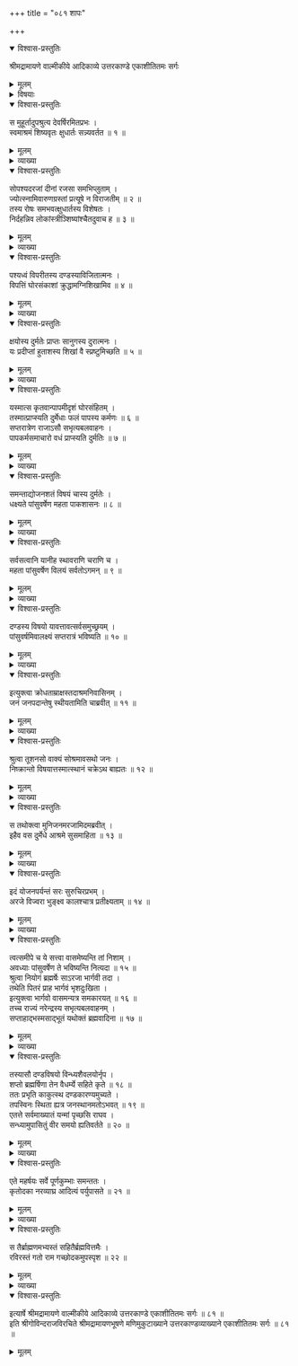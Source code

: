 +++
title = "०८१ शापः"

+++

<details open><summary>विश्वास-प्रस्तुतिः</summary>

श्रीमद्रामायणे वाल्मीकीये आदिकाव्ये उत्तरकाण्डे एकाशीतितमः सर्गः
</details>

<details><summary>मूलम्</summary>

श्रीमद्रामायणे वाल्मीकीये आदिकाव्ये उत्तरकाण्डे एकाशीतितमः सर्गः
</details>

<details><summary>विषयाः</summary>

शिष्य-मुखावगत--दण्ड-राज-कृत--स्व-सुता-धर्षण-वृत्तान्तेन शुक्रेण  
तं प्रति तदीय-देशेन  
सह भस्मी-भवन-शाप-दान-पूर्वकं  
निज-तनयां प्रति तत्रैवाश्रमे तपश्-चरण-चोदना ॥ १ ॥  
एवम् अगस्त्येन रामं प्रति श्वेतोपाख्यानकथनम् ॥ २ ॥
</details>

<details open><summary>विश्वास-प्रस्तुतिः</summary>

स मुहूर्तादुपश्रुत्य देवर्षिरमितप्रभः ।  
स्वमाश्रमं शिष्यवृतः क्षुधार्तः सन्न्यवर्तत ॥ १ ॥
</details>

<details><summary>मूलम्</summary>

स मुहूर्तादुपश्रुत्य देवर्षिरमितप्रभः ।  
स्वमाश्रमं शिष्यवृतः क्षुधार्तः सन्न्यवर्तत ॥ १ ॥
</details>

<details><summary>व्याख्या</summary>

उपश्रुत्येति । शिष्यमुखाद्वृत्तान्तमिति शेषः ॥ १ ॥
</details>

<details open><summary>विश्वास-प्रस्तुतिः</summary>

सोपश्यदरजां दीनां रजसा समभिप्लुताम् ।  
ज्योत्स्नामिवारुणग्रस्तां प्रत्यूषे न विराजतीम् ॥ २ ॥  
तस्य रोषः समभवत्क्षुधार्तस्य विशेषतः ।  
निर्दहन्निव लोकांस्त्रीञ्शिष्यांश्चैतदुवाच ह ॥ ३ ॥
</details>

<details><summary>मूलम्</summary>

सोपश्यदरजां दीनां रजसा समभिप्लुताम् ।  
ज्योत्स्नामिवारुणग्रस्तां प्रत्यूषे न विराजतीम् ॥ २ ॥  
तस्य रोषः समभवत्क्षुधार्तस्य विशेषतः ।  
निर्दहन्निव लोकांस्त्रीञ्शिष्यांश्चैतदुवाच ह ॥ ३ ॥
</details>

<details><summary>व्याख्या</summary>

प्रत्यूषे प्रातःकाले ॥ २-३ ॥
</details>

<details open><summary>विश्वास-प्रस्तुतिः</summary>

पश्यध्वं विपरीतस्य दण्डस्याविजितात्मनः ।  
विपत्तिं घोरसंकाशां क्रुद्धामग्निशिखामिव ॥ ४ ॥
</details>

<details><summary>मूलम्</summary>

पश्यध्वं विपरीतस्य दण्डस्याविजितात्मनः ।  
विपत्तिं घोरसंकाशां क्रुद्धामग्निशिखामिव ॥ ४ ॥
</details>

<details><summary>व्याख्या</summary>

विपरीतस्य विपरीतानुष्ठानस्य । विपत्तिं विनाशं मत्क्रोधतो जायमानामिति शेषः । अग्निशिखामिव स्थितां क्रुद्धामरजां । क्रुद्धादग्निशिखामिवेति पाठे क्रुद्धान्मत्तो जायमानामग्निशिखासदृशीं विपत्तिं विनाशं पश्यध्वम् ॥ ४ ॥
</details>

<details open><summary>विश्वास-प्रस्तुतिः</summary>

क्षयोस्य दुर्मतेः प्राप्तः सानुगस्य दुरात्मनः ।  
यः प्रदीप्तां हुताशस्य शिखां वै स्प्रष्टुमिच्छति ॥ ५ ॥
</details>

<details><summary>मूलम्</summary>

क्षयोस्य दुर्मतेः प्राप्तः सानुगस्य दुरात्मनः ।  
यः प्रदीप्तां हुताशस्य शिखां वै स्प्रष्टुमिच्छति ॥ ५ ॥
</details>

<details><summary>व्याख्या</summary>

अस्य प्राप्तः क्षय इति योजना ॥ ५ ॥
</details>

<details open><summary>विश्वास-प्रस्तुतिः</summary>

यस्मात्स कृतवान्पापमीदृशं घोरसंहितम् ।  
तस्मात्प्राप्स्यति दुर्मेधाः फलं पापस्य कर्मणः ॥ ६ ॥  
सप्तरात्रेण राजाऽसौ सभृत्यबलवाहनः ।  
पापकर्मसमाचारो वधं प्राप्स्यति दुर्मतिः ॥ ७ ॥
</details>

<details><summary>मूलम्</summary>

यस्मात्स कृतवान्पापमीदृशं घोरसंहितम् ।  
तस्मात्प्राप्स्यति दुर्मेधाः फलं पापस्य कर्मणः ॥ ६ ॥  
सप्तरात्रेण राजाऽसौ सभृत्यबलवाहनः ।  
पापकर्मसमाचारो वधं प्राप्स्यति दुर्मतिः ॥ ७ ॥
</details>

<details><summary>व्याख्या</summary>

शिखां वै स्प्रष्टुमिच्छतीत्युक्तान्यापदेशार्थं विशदयति – यस्मादित्यादि । ईदृशमिति । मत्पुत्रीधर्षणरूपमित्यर्थः ॥ ६-७ ॥
</details>

<details open><summary>विश्वास-प्रस्तुतिः</summary>

समन्ताद्योजनशतं विषयं चास्य दुर्मतेः ।  
धक्ष्यते पांसुवर्षेण महता पाकशासनः ॥ ८ ॥
</details>

<details><summary>मूलम्</summary>

समन्ताद्योजनशतं विषयं चास्य दुर्मतेः ।  
धक्ष्यते पांसुवर्षेण महता पाकशासनः ॥ ८ ॥
</details>

<details><summary>व्याख्या</summary>

धक्ष्यत इति । नाशयिष्यतीत्यर्थः ॥ ८ ॥
</details>

<details open><summary>विश्वास-प्रस्तुतिः</summary>

सर्वसत्वानि यानीह स्थावराणि चराणि च ।  
महता पांसुवर्षेण विलयं सर्वतोऽगमन् ॥ ९ ॥
</details>

<details><summary>मूलम्</summary>

सर्वसत्वानि यानीह स्थावराणि चराणि च ।  
महता पांसुवर्षेण विलयं सर्वतोऽगमन् ॥ ९ ॥
</details>

<details><summary>व्याख्या</summary>

विलयमगमन् गमिष्यन्तीति यावत् ॥ ९ ॥
</details>

<details open><summary>विश्वास-प्रस्तुतिः</summary>

दण्डस्य विषयो यावत्तावत्सर्वसमुच्छ्रयम् ।  
पांसुवर्षमिवालक्ष्यं सप्तरात्रं भविष्यति ॥ १० ॥
</details>

<details><summary>मूलम्</summary>

दण्डस्य विषयो यावत्तावत्सर्वसमुच्छ्रयम् ।  
पांसुवर्षमिवालक्ष्यं सप्तरात्रं भविष्यति ॥ १० ॥
</details>

<details><summary>व्याख्या</summary>

सर्वसमुच्छ्रयं चराचरप्राणिमात्रमित्यर्थः । उच्छ्रयत्यस्मादित्युच्छ्रयं । पांसुवर्षमिवालक्ष्यमिति । पांसुवर्षं प्रसिद्धप्रलयपांसुमहावर्षमिव प्राप्य सप्तरात्रं सप्तरात्रपर्यन्तमलक्ष्यं भविष्यतीति । विनष्टपुरपौरजानपदकं । भविष्यतीत्यर्थः ॥ १० ॥
</details>

<details open><summary>विश्वास-प्रस्तुतिः</summary>

इत्युक्त्वा क्रोधताम्राक्षस्तदाश्रमनिवासिनम् ।  
जनं जनपदान्तेषु स्थीयतामिति चाब्रवीत् ॥ ११ ॥
</details>

<details><summary>मूलम्</summary>

इत्युक्त्वा क्रोधताम्राक्षस्तदाश्रमनिवासिनम् ।  
जनं जनपदान्तेषु स्थीयतामिति चाब्रवीत् ॥ ११ ॥
</details>

<details><summary>व्याख्या</summary>

तदाश्रमवासिनमिति । स्वाश्रमनिवासिनमित्यर्थः । जनपदान्तेषु दण्डजनपदसीमान्तदेशेष्वित्यर्थः ॥ ११ ॥
</details>

<details open><summary>विश्वास-प्रस्तुतिः</summary>

श्रुत्वा तूशनसो वाक्यं सोश्रमावसथो जनः ।  
निष्क्रान्तो विषयात्तस्मात्स्थानं चक्रेऽथ बाह्यतः ॥ १२ ॥
</details>

<details><summary>मूलम्</summary>

श्रुत्वा तूशनसो वाक्यं सोश्रमावसथो जनः ।  
निष्क्रान्तो विषयात्तस्मात्स्थानं चक्रेऽथ बाह्यतः ॥ १२ ॥
</details>

<details><summary>व्याख्या</summary>

सोश्रमावसथ इति छान्दसः सन्धिः । एतावता कथं तदमृगद्विजमित्यस्योत्तरं निवृत्तम् ॥ १२ ॥
</details>

<details open><summary>विश्वास-प्रस्तुतिः</summary>

स तथोक्त्वा मुनिजनमरजामिदमब्रवीत् ।  
इहैव वस दुर्मेधे आश्रमे सुसमाहिता ॥ १३ ॥
</details>

<details><summary>मूलम्</summary>

स तथोक्त्वा मुनिजनमरजामिदमब्रवीत् ।  
इहैव वस दुर्मेधे आश्रमे सुसमाहिता ॥ १३ ॥
</details>

<details><summary>व्याख्या</summary>

निर्जनं वनं कथं तपसे प्रविष्ट इत्यस्योत्तरमाह-स तथेत्यादि ॥ तव समलत्वात् इहैव वसेति । वासप्रयोजनमाह -सुसमाहितेति । शोभनसमाधिमतीत्यर्थः । समाध्यनुष्ठानस्यापि निमित्तमाह – दुर्मेध इति । यस्माद्धर्षणसहिष्णुर्दुर्बुद्धिरसि, ततः तादृशमलमोचनार्थं समाधिमती सती वसेत्यर्थः ॥ १३ ॥
</details>

<details open><summary>विश्वास-प्रस्तुतिः</summary>

इदं योजनपर्यन्तं सरः सुरुचिरप्रभम् ।  
अरजे विज्वरा भुङ्क्ष्व कालश्चात्र प्रतीक्ष्यताम् ॥ १४ ॥
</details>

<details><summary>मूलम्</summary>

इदं योजनपर्यन्तं सरः सुरुचिरप्रभम् ।  
अरजे विज्वरा भुङ्क्ष्व कालश्चात्र प्रतीक्ष्यताम् ॥ १४ ॥
</details>

<details><summary>व्याख्या</summary>

कथं वस्तुं शक्यं पांसुवर्ष इत्यत्राह – इदं योजनपर्यन्तमित्यादि ॥ १४ ॥
</details>

<details open><summary>विश्वास-प्रस्तुतिः</summary>

त्वत्समीपे च ये सत्त्वा वासमेष्यन्ति तां निशाम् ।  
अवध्याः पांसुवर्षेण ते भविष्यन्ति नित्यदा ॥ १५ ॥  
श्रुत्वा नियोगं ब्रह्मर्षेः साऽरजा भार्गवी तदा ।  
तथेति पितरं प्राह भार्गवं भृशदुःखिता ।  
इत्युक्त्वा भार्गवो वासमन्यत्र समकारयत् ॥ १६ ॥  
तच्च राज्यं नरेन्द्रस्य सभृत्यबलवाहनम् ।  
सप्ताहाद्भस्मसाद्भूतं यथोक्तं ब्रह्मवादिना ॥ १७ ॥
</details>

<details><summary>मूलम्</summary>

त्वत्समीपे च ये सत्त्वा वासमेष्यन्ति तां निशाम् ।  
अवध्याः पांसुवर्षेण ते भविष्यन्ति नित्यदा ॥ १५ ॥  
श्रुत्वा नियोगं ब्रह्मर्षेः साऽरजा भार्गवी तदा ।  
तथेति पितरं प्राह भार्गवं भृशदुःखिता ।  
इत्युक्त्वा भार्गवो वासमन्यत्र समकारयत् ॥ १६ ॥  
तच्च राज्यं नरेन्द्रस्य सभृत्यबलवाहनम् ।  
सप्ताहाद्भस्मसाद्भूतं यथोक्तं ब्रह्मवादिना ॥ १७ ॥
</details>

<details><summary>व्याख्या</summary>

सत्त्वाः पक्ष्यादयः । एवं चोशनसोनुग्रहेण सरः प्रदेशस्य सुखावहत्वात्सुखवासत्वाच्चात्र तपसे प्रविष्ट इति भावः ॥ १५-१७ ॥
</details>

<details open><summary>विश्वास-प्रस्तुतिः</summary>

तस्यासौ दण्डविषयो विन्ध्यशैवलयोर्नृप ।  
शप्तो ब्रह्मर्षिणा तेन वैधर्म्ये सहिते कृते ॥ १८ ॥  
ततः प्रभृति काकुत्स्थ दण्डकारण्यमुच्यते ।  
तपस्विनः स्थिता ह्यत्र जनस्थानमतोऽभवत् ॥ १९ ॥  
एतत्ते सर्वमाख्यातं यन्मां पृच्छसि राघव ।  
सन्ध्यामुपासितुं वीर समयो ह्यतिवर्तते ॥ २० ॥
</details>

<details><summary>मूलम्</summary>

तस्यासौ दण्डविषयो विन्ध्यशैवलयोर्नृप ।  
शप्तो ब्रह्मर्षिणा तेन वैधर्म्ये सहिते कृते ॥ १८ ॥  
ततः प्रभृति काकुत्स्थ दण्डकारण्यमुच्यते ।  
तपस्विनः स्थिता ह्यत्र जनस्थानमतोऽभवत् ॥ १९ ॥  
एतत्ते सर्वमाख्यातं यन्मां पृच्छसि राघव ।  
सन्ध्यामुपासितुं वीर समयो ह्यतिवर्तते ॥ २० ॥
</details>

<details><summary>व्याख्या</summary>

तस्यासौ । व्यत्ययात् षष्ठी । सोसावित्यर्थः । सहिते पूर्णधर्मपूर्णसौख्यसहित इत्यर्थः । कृते कृतयुगे ॥ १८-२० ॥
</details>

<details open><summary>विश्वास-प्रस्तुतिः</summary>

एते महर्षयः सर्वे पूर्णकुम्भाः समन्ततः ।  
कृतोदका नरव्याघ्र आदित्यं पर्युपासते ॥ २१ ॥
</details>

<details><summary>मूलम्</summary>

एते महर्षयः सर्वे पूर्णकुम्भाः समन्ततः ।  
कृतोदका नरव्याघ्र आदित्यं पर्युपासते ॥ २१ ॥
</details>

<details><summary>व्याख्या</summary>

कृतोदकाः कृतस्नानादिकर्माण इत्यर्थः ॥ २१ ॥
</details>

<details open><summary>विश्वास-प्रस्तुतिः</summary>

स तैर्ब्राह्मणमभ्यस्तं सहितैर्ब्रह्मवित्तमैः ।  
रविरस्तं गतो राम गच्छोदकमुपस्पृश ॥ २२ ॥
</details>

<details><summary>मूलम्</summary>

स तैर्ब्राह्मणमभ्यस्तं सहितैर्ब्रह्मवित्तमैः ।  
रविरस्तं गतो राम गच्छोदकमुपस्पृश ॥ २२ ॥
</details>

<details><summary>व्याख्या</summary>

स रविः ब्रह्मवित्तमैः तीर्थसमीपे सहितैः संगतैस्तैर्ऋषिभिरभ्यस्तं ब्राह्मणं ब्रह्ममन्त्रतन्त्रयोगाभ्यासलक्षणपूजां प्राप्येति शेषः ॥ २२ ॥
</details>

<details open><summary>विश्वास-प्रस्तुतिः</summary>

इत्यार्षे श्रीमद्रामायणे वाल्मीकीये आदिकाव्ये उत्तरकाण्डे एकाशीतितमः सर्गः ॥ ८१ ॥  
इति श्रीगोविन्दराजविरचिते श्रीमद्रामायणभूषणे मणिमुकुटाख्याने उत्तरकाण्डव्याख्याने एकाशीतितमः सर्गः ॥ ८१ ॥
</details>

<details><summary>मूलम्</summary>

इत्यार्षे श्रीमद्रामायणे वाल्मीकीये आदिकाव्ये उत्तरकाण्डे एकाशीतितमः सर्गः ॥ ८१ ॥  
इति श्रीगोविन्दराजविरचिते श्रीमद्रामायणभूषणे मणिमुकुटाख्याने उत्तरकाण्डव्याख्याने एकाशीतितमः सर्गः ॥ ८१ ॥
</details>

